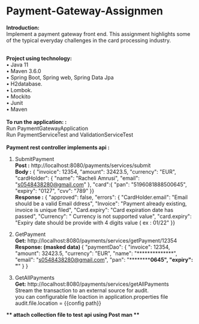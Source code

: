 # Payment-Gateway-Assignmen


<b>Introduction:</b><br/>
Implement a payment gateway front end. This assignment highlights some of the typical everyday challenges in the card processing industry.

<br/>
 <b>Project using technology:<br/></b>
•	Java 11 <br/>
•	Maven 3.6.0 <br/>
•	Spring Boot, Spring web, Spring Data Jpa <br/>
•	H2database.<br/>
•	Lombok.<br/>
•	Mockito<br/>
•	Junit <br/>
•	Maven<br/>

<br/>
<b>To run the application: :</b><br/>
  Run PaymentGatewayApplication <br/>
  Run PaymentServiceTest and ValidationServiceTest <br/>
 <br/>
<b>Payment rest controller implements api :</b>

1.	SubmitPayment 
	<br/><b> Post :</b> http://localhost:8080/payments/services/submit
	<br/><b> Body :</b> { "invoice": 12354, "amount": 32423.5, "currency": "EUR",
	 "cardHolder": { "name": "Racheli Amrusi", "email": "s0548438280@gmail.com" }, 
   "card":{ "pan": "5196081888500645", "expiry": "0127", "cvv": "789" }}
<br/><b>  Response :</b>	{  "approved": false,
                         "errors": {
                         "CardHolder.email": "Email should be a valid Email ddress",
                         "Invoice": "Payment already existing, invoice is unique filed",
                         "Card.expiry": "Card expiration date has passed",
                          "Currency": " Currency is not supported value",
                          "card.expiry": "Expiry date should be provide with 4 digits value ( ex : 01/22" }}

2.	GetPayment 
	<br/> <b> Get:</b> http://localhost:8080/payments/services/getPayment/12354
  <br/> <b> Response: (masked data) </b>{
    "paymentDao": {
        "invoice": 12354,
        "amount": 32423.5,
        "currency": "EUR",
        "name": "**************",
        "email": "s0548438280@gmail.com",
        "pan": "************0645",
        "expiry": "****"
    }
}
3.	GetAllPayments </br>
  <b> Get:</b> http://localhost:8080/payments/services/getAllPayments <br/>
  Stream the transaction to an external source for audit.<br/>
	you can configurable file loaction in application.properties file <br/>
  audit.file.location = {{config path}}
	
<b>** attach collection file to test api using Post man **</b>


